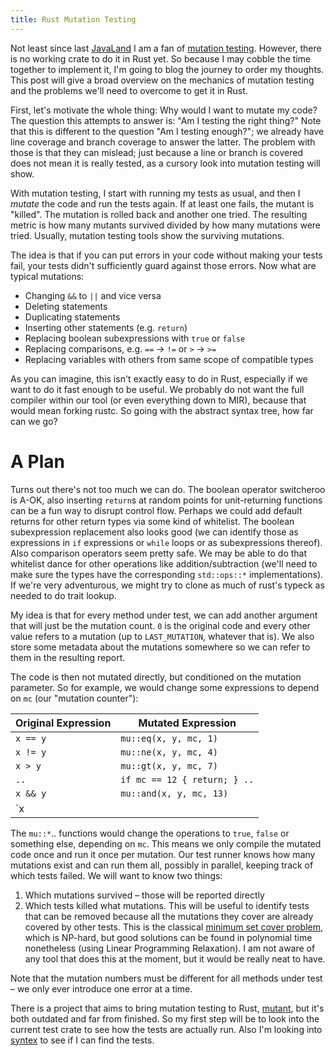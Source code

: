 ```yaml
---
title: Rust Mutation Testing
---
```


Not least since last [JavaLand](http://www.javaland.eu) I am a fan of
[mutation testing](https://en.wikipedia.org/wiki/Mutation_testing). However,
there is no working crate to do it in Rust yet. So because I may cobble the
time together to implement it, I'm going to blog the journey to order my
thoughts. This post will give a broad overview on the mechanics of mutation
testing and the problems we'll need to overcome to get it in Rust.

First, let's motivate the whole thing: Why would I want to mutate my code? The 
question this attempts to answer is: "Am I testing the right thing?" Note that 
this is different to the question "Am I testing enough?"; we already have line 
coverage and branch coverage to answer the latter. The problem with those is
that they can mislead; just because a line or branch is covered does not mean
it is really tested, as a cursory look into mutation testing will show.

With mutation testing, I start with running my tests as usual, and then I 
*mutate* the code and run the tests again. If at least one fails, the mutant is 
"killed". The mutation is rolled back and another one tried. The resulting 
metric is how many mutants survived divided by how many mutations were tried.
Usually, mutation testing tools show the surviving mutations.

The idea is that if you can put errors in your code without making your tests
fail, your tests didn't sufficiently guard against those errors. Now what are
typical mutations:

* Changing `&&` to `||` and vice versa
* Deleting statements
* Duplicating statements
* Inserting other statements (e.g. `return`)
* Replacing boolean subexpressions with `true` or `false`
* Replacing comparisons, e.g. `==` → `!=` or `>` → `>=`
* Replacing variables with others from same scope of compatible types

As you can imagine, this isn't exactly easy to do in Rust, especially if we
want to do it fast enough to be useful. We probably do not want the full
compiler within our tool (or even everything down to MIR), because that would
mean forking rustc. So going with the abstract syntax tree, how far can we go?

# A Plan

Turns out there's not too much we can do. The boolean operator switcheroo is
A-OK, also inserting `return`s at random points for unit-returning functions
can be a fun way to disrupt control flow. Perhaps we could add default returns
for other return types via some kind of whitelist. The boolean subexpression
replacement also looks good (we can identify those as expressions in `if` 
expressions or `while` loops or as subexpressions thereof). Also comparison
operators seem pretty safe. We may be able to do that whitelist dance for other
operations like addition/subtraction (we'll need to make sure the types have
the corresponding `std::ops::*` implementations). If we're very adventurous, we
might try to clone as much of rust's typeck as needed to do trait lookup.

My idea is that for every method under test, we can add another argument that
will just be the mutation count. `0` is the original code and every other value
refers to a mutation (up to `LAST_MUTATION`, whatever that is). We also store
some metadata about the mutations somewhere so we can refer to them in the
resulting report.

The code is then not mutated directly, but conditioned on the mutation 
parameter. So for example, we would change some expressions to depend on `mc`
(our "mutation counter"):

|Original Expression|Mutated Expression          |
|-------------------|----------------------------|
|`x == y`           |`mu::eq(x, y, mc, 1)`       |
|`x != y`           |`mu::ne(x, y, mc, 4)`       |
|`x > y`            |`mu::gt(x, y, mc, 7)`       |
|`..`               |`if mc == 12 { return; } ..`|
|`x && y`           |`mu::and(x, y, mc, 13)`     |
|`x || y`           |`mu::or(x, y, mc, 16)`      |

The `mu::*`.. functions would change the operations to `true`, `false` or 
something else, depending on `mc`. This means we only compile the mutated code 
once and run it once per mutation. Our test runner knows how many mutations
exist and can run them all, possibly in parallel, keeping track of which tests
failed. We will want to know two things:

1. Which mutations survived – those will be reported directly
2. Which tests killed what mutations. This will be useful to identify tests
that can be removed because all the mutations they cover are already covered by
other tests. This is the classical
[minimum set cover problem](https://en.wikipedia.org/wiki/Set_cover_problem),
which is NP-hard, but good solutions can be found in polynomial time
nonetheless (using Linear Programming Relaxation). I am not aware of any tool
that does this at the moment, but it would be really neat to have.

Note that the mutation numbers must be different for all methods under test –
we only ever introduce one error at a time. 

There is a project that aims to bring mutation testing to Rust, 
[mutant](https://github.com/Geal/mutant), but it's both outdated and far from 
finished. So my first step will be to look into the current test crate to see 
how the tests are actually run. Also I'm looking into 
[syntex](https://crates.io/crates/syntex) to see if I can find the tests.
